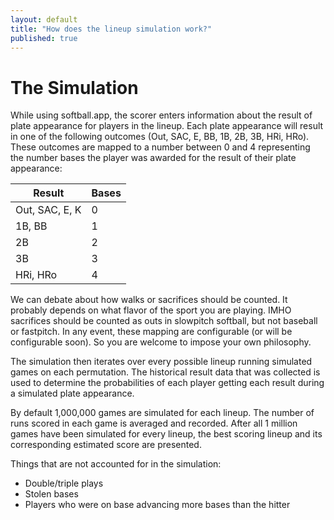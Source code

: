 ```yaml
---
layout: default
title: "How does the lineup simulation work?"
published: true
---
```


# The Simulation

While using softball.app, the scorer enters information about the result of plate appearance for players in the lineup. Each plate appearance will result in one of the following outcomes (Out, SAC, E, BB, 1B, 2B, 3B, HRi, HRo). These outcomes are mapped to a number between 0 and 4 representing the number bases the player was awarded for the result of their plate appearance:

| Result         | Bases |
| -------------- | ----- |
| Out, SAC, E, K | 0     |
| 1B, BB         | 1     |
| 2B             | 2     |
| 3B             | 3     |
| HRi, HRo       | 4     |

We can debate about how walks or sacrifices should be counted. It probably depends on what flavor of the sport you are playing. IMHO sacrifices should be counted as outs in slowpitch softball, but not baseball or fastpitch. In any event, these mapping are configurable (or will be configurable soon). So you are welcome to impose your own philosophy.

The simulation then iterates over every possible lineup running simulated games on each permutation. The historical result data that was collected is used to determine the probabilities of each player getting each result during a simulated plate appearance.

By default 1,000,000 games are simulated for each lineup. The number of runs scored in each game is averaged and recorded. After all 1 million games have been simulated for every lineup, the best scoring lineup and its corresponding estimated score are presented.

Things that are not accounted for in the simulation:

- Double/triple plays
- Stolen bases
- Players who were on base advancing more bases than the hitter
